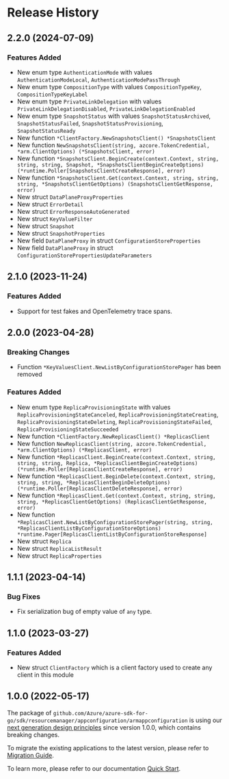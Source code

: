 # Release History

## 2.2.0 (2024-07-09)
### Features Added

- New enum type `AuthenticationMode` with values `AuthenticationModeLocal`, `AuthenticationModePassThrough`
- New enum type `CompositionType` with values `CompositionTypeKey`, `CompositionTypeKeyLabel`
- New enum type `PrivateLinkDelegation` with values `PrivateLinkDelegationDisabled`, `PrivateLinkDelegationEnabled`
- New enum type `SnapshotStatus` with values `SnapshotStatusArchived`, `SnapshotStatusFailed`, `SnapshotStatusProvisioning`, `SnapshotStatusReady`
- New function `*ClientFactory.NewSnapshotsClient() *SnapshotsClient`
- New function `NewSnapshotsClient(string, azcore.TokenCredential, *arm.ClientOptions) (*SnapshotsClient, error)`
- New function `*SnapshotsClient.BeginCreate(context.Context, string, string, string, Snapshot, *SnapshotsClientBeginCreateOptions) (*runtime.Poller[SnapshotsClientCreateResponse], error)`
- New function `*SnapshotsClient.Get(context.Context, string, string, string, *SnapshotsClientGetOptions) (SnapshotsClientGetResponse, error)`
- New struct `DataPlaneProxyProperties`
- New struct `ErrorDetail`
- New struct `ErrorResponseAutoGenerated`
- New struct `KeyValueFilter`
- New struct `Snapshot`
- New struct `SnapshotProperties`
- New field `DataPlaneProxy` in struct `ConfigurationStoreProperties`
- New field `DataPlaneProxy` in struct `ConfigurationStorePropertiesUpdateParameters`


## 2.1.0 (2023-11-24)
### Features Added

- Support for test fakes and OpenTelemetry trace spans.


## 2.0.0 (2023-04-28)
### Breaking Changes

- Function `*KeyValuesClient.NewListByConfigurationStorePager` has been removed

### Features Added

- New enum type `ReplicaProvisioningState` with values `ReplicaProvisioningStateCanceled`, `ReplicaProvisioningStateCreating`, `ReplicaProvisioningStateDeleting`, `ReplicaProvisioningStateFailed`, `ReplicaProvisioningStateSucceeded`
- New function `*ClientFactory.NewReplicasClient() *ReplicasClient`
- New function `NewReplicasClient(string, azcore.TokenCredential, *arm.ClientOptions) (*ReplicasClient, error)`
- New function `*ReplicasClient.BeginCreate(context.Context, string, string, string, Replica, *ReplicasClientBeginCreateOptions) (*runtime.Poller[ReplicasClientCreateResponse], error)`
- New function `*ReplicasClient.BeginDelete(context.Context, string, string, string, *ReplicasClientBeginDeleteOptions) (*runtime.Poller[ReplicasClientDeleteResponse], error)`
- New function `*ReplicasClient.Get(context.Context, string, string, string, *ReplicasClientGetOptions) (ReplicasClientGetResponse, error)`
- New function `*ReplicasClient.NewListByConfigurationStorePager(string, string, *ReplicasClientListByConfigurationStoreOptions) *runtime.Pager[ReplicasClientListByConfigurationStoreResponse]`
- New struct `Replica`
- New struct `ReplicaListResult`
- New struct `ReplicaProperties`


## 1.1.1 (2023-04-14)
### Bug Fixes

- Fix serialization bug of empty value of `any` type.

## 1.1.0 (2023-03-27)
### Features Added

- New struct `ClientFactory` which is a client factory used to create any client in this module


## 1.0.0 (2022-05-17)

The package of `github.com/Azure/azure-sdk-for-go/sdk/resourcemanager/appconfiguration/armappconfiguration` is using our [next generation design principles](https://azure.github.io/azure-sdk/general_introduction.html) since version 1.0.0, which contains breaking changes.

To migrate the existing applications to the latest version, please refer to [Migration Guide](https://aka.ms/azsdk/go/mgmt/migration).

To learn more, please refer to our documentation [Quick Start](https://aka.ms/azsdk/go/mgmt).